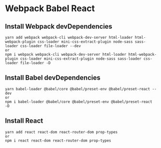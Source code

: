 # Webpack Babel React 

## Install Webpack devDependencies

````
yarn add webpack webpack-cli webpack-dev-server html-loader html-webpack-plugin css-loader mini-css-extract-plugin node-sass sass-loader css-loader file-loader --dev 
or 
npm i webpack webpack-cli webpack-dev-server html-loader html-webpack-plugin css-loader mini-css-extract-plugin node-sass sass-loader css-loader file-loader -D
````

## Install Babel devDependencies
````
yarn babel-loader @babel/core @babel/preset-env @babel/preset-react --dev 
or
npm i babel-loader @babel/core @babel/preset-env @babel/preset-react  -D
````

## Install React

````
yarn add react react-dom react-router-dom prop-types
or
npm i react react-dom react-router-dom prop-types
````